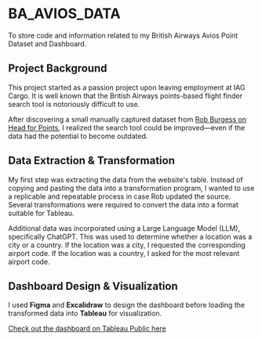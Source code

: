 # BA_AVIOS_DATA

To store code and information related to my British Airways Avios Point Dataset and Dashboard.

## Project Background  

This project started as a passion project upon leaving employment at IAG Cargo. It is well known that the British Airways points-based flight finder search tool is notoriously difficult to use.  

After discovering a small manually captured dataset from [Rob Burgess on Head for Points](https://www.headforpoints.com/2024/08/29/how-many-avios-do-i-need-to-fly-to-2/), I realized the search tool could be improved—even if the data had the potential to become outdated.  

## Data Extraction & Transformation  

My first step was extracting the data from the website's table. Instead of copying and pasting the data into a transformation program, I wanted to use a replicable and repeatable process in case Rob updated the source. Several transformations were required to convert the data into a format suitable for Tableau.  

Additional data was incorporated using a Large Language Model (LLM), specifically ChatGPT. This was used to determine whether a location was a city or a country. If the location was a city, I requested the corresponding airport code. If the location was a country, I asked for the most relevant airport code.  

## Dashboard Design & Visualization  

I used **Figma** and **Excalidraw** to design the dashboard before loading the transformed data into **Tableau** for visualization.

[Check out the dashboard on Tableau Public here](https://public.tableau.com/app/profile/morgan.rennie/viz/WherecanmyAviostakeme/WhereCanMyAviosTakeMe?publish=yes)
